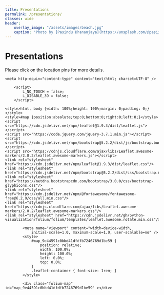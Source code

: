 ```yaml
---
title: Presentations
permalink: /presentations/
classes: wide
header:
    overlay_image: "/assets/images/beach.jpg"
    caption: "Photo by [Pasindu Dhananjaya](https://unsplash.com/@pasiiijay) on [Unsplash](https://unsplash.com)"
---
```


# Presentations

Please click on the location pins for more details.

<!DOCTYPE html>
<html>
<head>

    <meta http-equiv="content-type" content="text/html; charset=UTF-8" />

        <script>
            L_NO_TOUCH = false;
            L_DISABLE_3D = false;
        </script>

    <style>html, body {width: 100%;height: 100%;margin: 0;padding: 0;}</style>
    <style>#map {position:absolute;top:0;bottom:0;right:0;left:0;}</style>
    <script src="https://cdn.jsdelivr.net/npm/leaflet@1.9.3/dist/leaflet.js"></script>
    <script src="https://code.jquery.com/jquery-3.7.1.min.js"></script>
    <script src="https://cdn.jsdelivr.net/npm/bootstrap@5.2.2/dist/js/bootstrap.bundle.min.js"></script>
    <script src="https://cdnjs.cloudflare.com/ajax/libs/Leaflet.awesome-markers/2.0.2/leaflet.awesome-markers.js"></script>
    <link rel="stylesheet" href="https://cdn.jsdelivr.net/npm/leaflet@1.9.3/dist/leaflet.css"/>
    <link rel="stylesheet" href="https://cdn.jsdelivr.net/npm/bootstrap@5.2.2/dist/css/bootstrap.min.css"/>
    <link rel="stylesheet" href="https://netdna.bootstrapcdn.com/bootstrap/3.0.0/css/bootstrap-glyphicons.css"/>
    <link rel="stylesheet" href="https://cdn.jsdelivr.net/npm/@fortawesome/fontawesome-free@6.2.0/css/all.min.css"/>
    <link rel="stylesheet" href="https://cdnjs.cloudflare.com/ajax/libs/Leaflet.awesome-markers/2.0.2/leaflet.awesome-markers.css"/>
    <link rel="stylesheet" href="https://cdn.jsdelivr.net/gh/python-visualization/folium/folium/templates/leaflet.awesome.rotate.min.css"/>

            <meta name="viewport" content="width=device-width,
                initial-scale=1.0, maximum-scale=1.0, user-scalable=no" />
            <style>
                #map_9e44591c0bbd41dfdfb7246769d1be59 {
                    position: relative;
                    width: 100.0%;
                    height: 100.0%;
                    left: 0.0%;
                    top: 0.0%;
                }
                .leaflet-container { font-size: 1rem; }
            </style>

</head>
<body>


            <div class="folium-map" id="map_9e44591c0bbd41dfdfb7246769d1be59" ></div>

</body>
<script>


            var map_9e44591c0bbd41dfdfb7246769d1be59 = L.map(
                "map_9e44591c0bbd41dfdfb7246769d1be59",
                {
                    center: [35.994034, -78.898621],
                    crs: L.CRS.EPSG3857,
                    zoom: 4,
                    zoomControl: true,
                    preferCanvas: false,
                }
            );





            var tile_layer_58d1195f1a5eb526b0984139c3c8ebdc = L.tileLayer(
                "https://tile.openstreetmap.org/{z}/{x}/{y}.png",
                {"attribution": "\u0026copy; \u003ca href=\"https://www.openstreetmap.org/copyright\"\u003eOpenStreetMap\u003c/a\u003e contributors", "detectRetina": false, "maxNativeZoom": 19, "maxZoom": 19, "minZoom": 0, "noWrap": false, "opacity": 1, "subdomains": "abc", "tms": false}
            );


            tile_layer_58d1195f1a5eb526b0984139c3c8ebdc.addTo(map_9e44591c0bbd41dfdfb7246769d1be59);


            var marker_d0024436a353122bc38dadbfe59bd294 = L.marker(
                [40.4883, -74.4478],
                {}
            ).addTo(map_9e44591c0bbd41dfdfb7246769d1be59);


        var popup_424782cfb02fba7a0980205e481079e3 = L.popup({"maxWidth": 500});



                var html_4f95bc0d1028bae9a349912f83bc3d7e = $(`<div id="html_4f95bc0d1028bae9a349912f83bc3d7e" style="width: 100.0%; height: 100.0%;"><b>A tutorial on PyProcar: A Python library for electronic structure pre/post-processing</b><br>                         Rutgers Univesity, New Brunswick, NJ<br>                         June 25, 2021                          (Invited Virtual Talk)</div>`)[0];
                popup_424782cfb02fba7a0980205e481079e3.setContent(html_4f95bc0d1028bae9a349912f83bc3d7e);



        marker_d0024436a353122bc38dadbfe59bd294.bindPopup(popup_424782cfb02fba7a0980205e481079e3)
        ;




            var marker_08197becc698632b326fbbf39ab688ca = L.marker(
                [39.629524, -79.955894],
                {}
            ).addTo(map_9e44591c0bbd41dfdfb7246769d1be59);


        var popup_2ec0d3cbf503011537510d076675cc90 = L.popup({"maxWidth": 500});



                var html_15609c331d3ee735766d23380ce36be5 = $(`<div id="html_15609c331d3ee735766d23380ce36be5" style="width: 100.0%; height: 100.0%;"><b>Recent Developments in PyProcar: A Python library for electronic structure pre/post-processing</b><br>                         APS March Meeting, <br>                         March 15-19, 2021                          (Virtual Talk)</div>`)[0];
                popup_2ec0d3cbf503011537510d076675cc90.setContent(html_15609c331d3ee735766d23380ce36be5);



        marker_08197becc698632b326fbbf39ab688ca.bindPopup(popup_2ec0d3cbf503011537510d076675cc90)
        ;




            var marker_680eba5eaebcb85d78cc0e6a4a5d43a6 = L.marker(
                [41.0, -77.0],
                {}
            ).addTo(map_9e44591c0bbd41dfdfb7246769d1be59);


        var popup_0733607e6858eddbe8775250dc4eafda = L.popup({"maxWidth": 500});



                var html_9c3c76072b656805d3fda38eb692a560 = $(`<div id="html_9c3c76072b656805d3fda38eb692a560" style="width: 100.0%; height: 100.0%;"><b>DMFTwDFT: An open-source code combining Dynamical Mean Field Theory with various Density Functional Theory packages</b><br>                         APS Mid Atlantic Section Meeting, <br>                         December 4-6, 2020                          (Virtual Talk)</div>`)[0];
                popup_0733607e6858eddbe8775250dc4eafda.setContent(html_9c3c76072b656805d3fda38eb692a560);



        marker_680eba5eaebcb85d78cc0e6a4a5d43a6.bindPopup(popup_0733607e6858eddbe8775250dc4eafda)
        ;




            var marker_dcba39cb77915b5077bd214dc124fdbe = L.marker(
                [35.787743, -78.644257],
                {}
            ).addTo(map_9e44591c0bbd41dfdfb7246769d1be59);


        var popup_71d0250840de6fb1e4c9d244475bd969 = L.popup({"maxWidth": 500});



                var html_2dbff715c63e1cc59ae938d8bcaa9c3d = $(`<div id="html_2dbff715c63e1cc59ae938d8bcaa9c3d" style="width: 100.0%; height: 100.0%;"><b>PyProcar: A Python library for electronic structure pre/post-processing</b><br>                         Carolina Science Symposium, Raleigh, NC<br>                         November 12-13, 2020                          (Virtual Talk)</div>`)[0];
                popup_71d0250840de6fb1e4c9d244475bd969.setContent(html_2dbff715c63e1cc59ae938d8bcaa9c3d);



        marker_dcba39cb77915b5077bd214dc124fdbe.bindPopup(popup_71d0250840de6fb1e4c9d244475bd969)
        ;




            var marker_0d7a6ff864b11efc666919909753a758 = L.marker(
                [37.325954, -120.499992],
                {}
            ).addTo(map_9e44591c0bbd41dfdfb7246769d1be59);


        var popup_21223fb8d66514fd594d65a6342440c2 = L.popup({"maxWidth": 500});



                var html_d4272be08b9bd88fe44fc668f76d94a4 = $(`<div id="html_d4272be08b9bd88fe44fc668f76d94a4" style="width: 100.0%; height: 100.0%;"><b>PyProcar: A Python library for electronic structure pre/post-processing</b><br>                         Electronic Structure Workshop, University of California, Merced, CA<br>                         June 2-5, 2020                          (Virtual Talk)</div>`)[0];
                popup_21223fb8d66514fd594d65a6342440c2.setContent(html_d4272be08b9bd88fe44fc668f76d94a4);



        marker_0d7a6ff864b11efc666919909753a758.bindPopup(popup_21223fb8d66514fd594d65a6342440c2)
        ;




            var marker_6874f85c8dc519706621358c1371abaa = L.marker(
                [42.361145, -71.057083],
                {}
            ).addTo(map_9e44591c0bbd41dfdfb7246769d1be59);


        var popup_c57495cbba0ef84ff98ebde01937f22a = L.popup({"maxWidth": 500});



                var html_4d6f879222fd8da176070feec8c771bd = $(`<div id="html_4d6f879222fd8da176070feec8c771bd" style="width: 100.0%; height: 100.0%;"><b>An ab-initio DFT+DMFT study of the effect of oxygen vacancies on structural, electronic and magnetic properties of rare-earth nickelate perovskites (RNO3)</b><br>                         APS March Meeting, Boston, MA<br>                         March 4-8, 2020                          (Talk)</div>`)[0];
                popup_c57495cbba0ef84ff98ebde01937f22a.setContent(html_4d6f879222fd8da176070feec8c771bd);



        marker_6874f85c8dc519706621358c1371abaa.bindPopup(popup_c57495cbba0ef84ff98ebde01937f22a)
        ;




            var marker_107404576a3a506ce9d486ce648acfc0 = L.marker(
                [45.404476, -71.888351],
                {}
            ).addTo(map_9e44591c0bbd41dfdfb7246769d1be59);


        var popup_6dfa210d6658aec04415b307b598d40a = L.popup({"maxWidth": 500});



                var html_e2489527e955a10dc98e94c66cdcf03c = $(`<div id="html_e2489527e955a10dc98e94c66cdcf03c" style="width: 100.0%; height: 100.0%;"><b>Development of computational methods for the characterization of novel strongly correlated materials</b><br>                         International Summer School on Computational Quantum Materials, Sherbrooke, Québec, Canada<br>                         May 28 - June 8, 2028                          (Poster)</div>`)[0];
                popup_6dfa210d6658aec04415b307b598d40a.setContent(html_e2489527e955a10dc98e94c66cdcf03c);



        marker_107404576a3a506ce9d486ce648acfc0.bindPopup(popup_6dfa210d6658aec04415b307b598d40a)
        ;




            var marker_45b6c35b9ccf14d077050f0c05a39f30 = L.marker(
                [36.835426, -76.298271],
                {}
            ).addTo(map_9e44591c0bbd41dfdfb7246769d1be59);


        var popup_b15c19e758bb6c70217332743c64eeab = L.popup({"maxWidth": 500});



                var html_4b9070b7509ac1feafa6222ddb51f241 = $(`<div id="html_4b9070b7509ac1feafa6222ddb51f241" style="width: 100.0%; height: 100.0%;"><b>The Effect of Magnetic Field Line Curvature Scattering on the Rapid Loss of Ring Current Ions</b><br>                         Geospace Environment Modeling (GEM) Conference, Portsmouth, VA<br>                         June 18-23, 2017                          (Poster)</div>`)[0];
                popup_b15c19e758bb6c70217332743c64eeab.setContent(html_4b9070b7509ac1feafa6222ddb51f241);



        marker_45b6c35b9ccf14d077050f0c05a39f30.bindPopup(popup_b15c19e758bb6c70217332743c64eeab)
        ;



</script>
</html>
